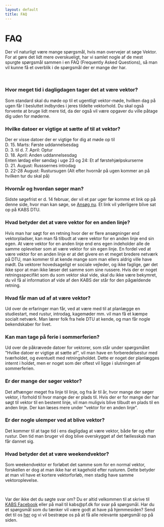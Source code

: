 ```yaml
---
layout: default
title: FAQ
---
```


<h1>FAQ</h1>

<p>Der vil naturligt være mange spørgsmål, hvis man overvejer at søge Vektor. For at gøre det lidt mere overskueligt, har vi samlet nogle af de mest spurgte spørgsmål sammen i en FAQ (Frequently Asked Questions), så man vil kunne få et overblik i de spørgsmål der er mange der har.</p>
<br/>

<h3><b>Hvor meget tid i dagligdagen tager det at være vektor?</b></h3>
<p>Som standard skal du møde op til et ugentligt vektor-møde, hvilken dag på ugen får I besluttet indbyrdes i jeres tildelte vektorhold. Du skal også forvente at bruge lidt mere tid, da der også vil være opgaver du ville påtage dig uden for møderne.</p>

<h3><b>Hvilke datoer er vigtige at sætte af til at vektor?</b></h3>
<p>Der er visse datoer der er vigtige for dig at møde op til<br/>
D. 15. Marts: Første uddannelsesdag<br/>
D. 3. til d. 7. April: Optur<br/>
D. 18. April: Anden uddannelsesdag<br/>
Enten lørdag eller søndag i uge 23 og 24: Et af førstehjælpskurserne<br/>
D. 21. August: Russsernes introdag<br/>
D. 22-28 August: Rustursugen (Alt efter hvornår på ugen kommer an på hvilken tur du skal på)<br/>
</p>

<h3><b>Hvornår og hvordan søger man?</b></h3>
<p>Sidste søgefrist er d. 14 februar, der vil et par uger før komme et link op på denne side, hvor man kan søge, se <a href="/ansog-som-vektor.html">Ansøg nu</a>. Et link vil yderligere blive sat op på KABS DTU.</p>

<h3><b>Hvad betyder det at være vektor for en anden linje?</b></h3>
<p>Hvis man har søgt for en retning hvor der er flere ansøgninger end vektorpladser, kan man få tilbudt at være vektor for en anden linje end sin egen. At være vektor for en anden linje end ens egen indeholder alle de samme oplevelser som at være vektor for sin egen linje. En fordel ved at være vektor for en anden linje er at det givere en et meget bredere netværk på DTU, man kommer til at kende mange som man ellers aldrig ville have mødt. Da vektorer hovedsageligt er sociale vejleder, og ikke faglige, gør det ikke spor at man ikke læser det samme som sine russere. Hvis der er noget retningsspecifikt som du som vektor skal vide, skal du ikke være bekymret, du vil få al information af vide af den KABS der står for den pågældende retning.</p>

<h3><b>Hvad får man ud af at være vektor?</b></h3>
<p>Ud over de erfaringer man får, ved at være med til at planlægge en studiestart, med rustur, introdag, kagemøder mm. vil man få et kæmpe socialt netværk. Man lærer folk fra hele DTU at kende, og man får nogle bekendskaber for livet.</p>

<h3><b>Kan man tage på ferie i sommerferien?</b></h3>
<p>Ud over de påkrævede datoer for vektorer, som står under spørgsmålet "Hvilke datoer er vigtige at sætte af", vil man have en forberedelsestur med tværholdet, og eventuelt med retningsholdet. Dette er noget der planlægges internt i holdet, men er noget som der oftest vil ligge i slutningen af sommerferien.</p>

<h3><b>Er der mange der søger vektor?</b></h3>
<p>Det afhænger meget fra linje til linje, og fra år til år, hvor mange der søger vektor, i forhold til hvor mange der er plads til. Hvis der er for mange der har søgt til vektor til en bestemt linje, vil man muligvis blive tilbudt en plads til en anden linje. Der kan læses mere under "vektor for en anden linje".</p>

<h3><b>Er der nogle ulemper ved at blive vektor?</b></h3>
<p>Det kommer til at tage tid i ens dagligdag at være vektor, både før og efter rustur. Den tid man bruger vil dog blive overskygget af det fællesskab man får dannet sig.</p>

<h3><b>Hvad betyder det at være weekendvektor?</b></h3>
<p>Som weekendvektor er forløbet det samme som for en normal vektor, forskellen er dog at man ikke har et kagehold efter rusturen. Dette betyder at man vil have et kortere vektorforløb, men stadig have samme vektoroplevelse.</p>
<br/>
<p>Var der ikke det du søgte svar om? Du er altid velkommen til at skrive til <a href="https://www.facebook.com/kabsdtu/?__tn__=%2Cd%2CP-R&eid=ARCRPL6ZlJWK0Xq3uzUB-eyE69Da7zXRRCY6-XgeR3B-yfcxXdg9zG1AoV0DghCD7HBE5xC7BdWXIS1r">KABS Facebook</a> eller på mail til kabs@pf.dk for svar på spørgsmål. Har du et spørgsmål som du tænker vil være godt at have på hjemmesiden? Send det til os <a href="https://forms.gle/Ne7cmd8cXtqCVYWw7">her</a> og vi vil bestræpe os på at få alle relevante spørgsmål op på siden.</p>